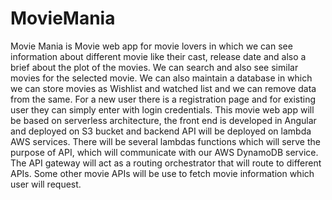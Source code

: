 # MovieMania

Movie Mania is Movie web app for movie lovers in which we can see information about different movie like their cast, release date and also a brief about the plot of the movies. We can search and also see similar movies for the selected movie. We can also maintain a database in which we can store movies as Wishlist and watched list and we can remove data from the same. For a new user there is a registration page and for existing user they can simply enter with login credentials. This movie web app will be based on serverless architecture, the front end is developed in Angular and deployed on S3 bucket and backend API will be deployed on lambda AWS services. There will be several lambdas functions which will serve the purpose of API, which will communicate with our AWS DynamoDB service. The API gateway will act as a routing orchestrator that will route to different APIs. Some other movie APIs will be use to fetch movie information which user will request.